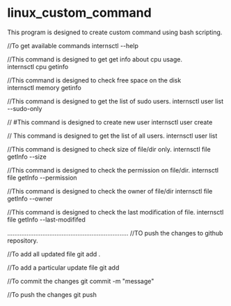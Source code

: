 # linux_custom_command
This program is designed to create custom command using bash scripting.

//To get available commands
internsctl --help            

//This command is designed to get get info about cpu usage.              
internsctl cpu getinfo      

//This command is designed to check free space on the disk              
internsctl memory getinfo 

//This command is designed to get the list of sudo users.
internsctl user list --sudo-only 

// #This command is designed to create new user
internsctl user create <userName> 

// This command is designed to get the list of all users.
internsctl user list 

//This command is designed to check  size of file/dir only.
internsctl file getInfo --size <fileName> 

//This command is designed to check the permission on file/dir.
internsctl file getInfo --permission <fileName> 

//This command is designed to check the owner of file/dir
internsctl file getInfo --owner <fileName> 

//This command is designed to check the last modification of file.
internsctl file getInfo --last-modififed <fileName> 

.....................................................................
//TO push the changes to github repository.

//To add all updated file
git add .

//To add a particular update file
git add <fileName>

//To commit the changes
git commit -m "message"

//To push the changes
git push